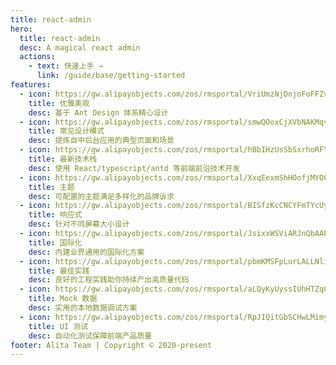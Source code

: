 ```yaml
---
title: react-admin
hero:
  title: react-admin
  desc: A magical react admin
  actions:
    - text: 快速上手 →
      link: /guide/base/getting-started
features:
  - icon: https://gw.alipayobjects.com/zos/rmsportal/VriUmzNjDnjoFoFFZvuh.svg
    title: 优雅美观
    desc: 基于 Ant Design 体系精心设计
  - icon: https://gw.alipayobjects.com/zos/rmsportal/smwQOoxCjXVbNAKMqvWk.svg
    title: 常见设计模式
    desc: 提炼自中后台应用的典型页面和场景
  - icon: https://gw.alipayobjects.com/zos/rmsportal/hBbIHzUsSbSxrhoRFYzi.svg
    title: 最新技术栈
    desc: 使用 React/typescript/antd 等前端前沿技术开发
  - icon: https://gw.alipayobjects.com/zos/rmsportal/XxqEexmShHOofjMYOCHi.svg
    title: 主题
    desc: 可配置的主题满足多样化的品牌诉求
  - icon: https://gw.alipayobjects.com/zos/rmsportal/BISfzKcCNCYFmTYcUygW.svg
    title: 响应式
    desc: 针对不同屏幕大小设计
  - icon: https://gw.alipayobjects.com/zos/rmsportal/JsixxWSViARJnQbAAPkI.svg
    title: 国际化
    desc: 内建业界通用的国际化方案
  - icon: https://gw.alipayobjects.com/zos/rmsportal/pbmKMSFpLurLALLNliUQ.svg
    title: 最佳实践
    desc: 良好的工程实践助你持续产出高质量代码
  - icon: https://gw.alipayobjects.com/zos/rmsportal/aLQyKyUyssIUhHTZqCIb.svg
    title: Mock 数据
    desc: 实用的本地数据调试方案
  - icon: https://gw.alipayobjects.com/zos/rmsportal/RpJIQitGbSCHwLMimybX.svg
    title: UI 测试
    desc: 自动化测试保障前端产品质量
footer: Alita Team | Copyright © 2020-present
---
```

